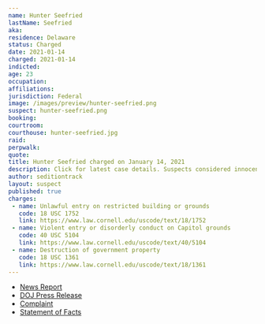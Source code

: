 ```yaml
---
name: Hunter Seefried
lastName: Seefried
aka:
residence: Delaware
status: Charged
date: 2021-01-14
charged: 2021-01-14
indicted:
age: 23
occupation:
affiliations:
jurisdiction: Federal
image: /images/preview/hunter-seefried.png
suspect: hunter-seefried.png
booking:
courtroom:
courthouse: hunter-seefried.jpg
raid:
perpwalk:
quote:
title: Hunter Seefried charged on January 14, 2021
description: Click for latest case details. Suspects considered innocent until proven guilty.
author: seditiontrack
layout: suspect
published: true
charges:
 - name: Unlawful entry on restricted building or grounds
   code: 18 USC 1752
   link: https://www.law.cornell.edu/uscode/text/18/1752
 - name: Violent entry or disorderly conduct on Capitol grounds
   code: 40 USC 5104
   link: https://www.law.cornell.edu/uscode/text/40/5104
 - name: Destruction of government property
   code: 18 USC 1361
   link: https://www.law.cornell.edu/uscode/text/18/1361
---
```

- [News Report](https://www.delawareonline.com/story/news/2021/01/14/delaware-father-son-arrested-involvement-capitol-riot-kevin-seefried-confederate-flag/4160104001/)
- [DOJ Press Release](https://www.justice.gov/usao-dc/pr/two-delaware-men-charged-federal-court-following-events-united-states-capitol)
- [Complaint](https://extremism.gwu.edu/sites/g/files/zaxdzs2191/f/Kevin%20and%20Hunter%20Seefried%20Criminal%20Complaint.pdf)
- [Statement of Facts](https://www.justice.gov/usao-dc/press-release/file/1354306/download)
